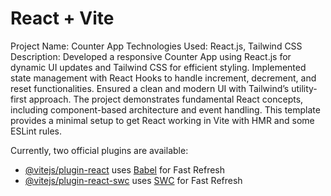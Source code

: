 # React + Vite

Project Name: Counter App
Technologies Used: React.js, Tailwind CSS
Description: Developed a responsive Counter App using React.js for dynamic UI updates and Tailwind CSS for efficient styling. Implemented state management with React Hooks to handle increment, decrement, and reset functionalities. Ensured a clean and modern UI with Tailwind’s utility-first approach. The project demonstrates fundamental React concepts, including component-based architecture and event handling.
This template provides a minimal setup to get React working in Vite with HMR and some ESLint rules.

Currently, two official plugins are available:

- [@vitejs/plugin-react](https://github.com/vitejs/vite-plugin-react/blob/main/packages/plugin-react/README.md) uses [Babel](https://babeljs.io/) for Fast Refresh
- [@vitejs/plugin-react-swc](https://github.com/vitejs/vite-plugin-react-swc) uses [SWC](https://swc.rs/) for Fast Refresh
